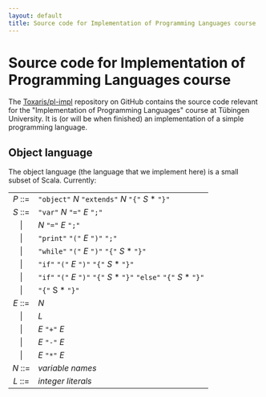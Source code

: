 ```yaml
---
layout: default
title: Source code for Implementation of Programming Languages course
---
```

# Source code for Implementation of Programming Languages course

The [Toxaris/pl-impl](http://github.com/Toxaris/pl-impl) repository on GitHub contains the source code relevant for the
"Implementation of Programming Languages" course at Tübingen
University. It is (or will be when finished) an implementation of
a simple programming language.

## Object language

The object language (the language that we implement here) is a
small subset of Scala. Currently:

|           |                                                                      |
|  :-----:  |  :------------------------------------------------------------------ |
|  *P* ::=  |  `"object"` *N* `"extends"` *N* `"{"` *S* * `"}"`                    |
|  *S* ::=  |  `"var"` *N* `"="` *E* `";"`                                         |
|      \|   |  *N* `"="` *E* `";"`                                                 |
|      \|   |  `"print"` `"("` *E* `")"` `";"`                                     |
|      \|   |  `"while"` `"("` *E* `")"` `"{"` *S* * `"}"`                         |
|      \|   |  `"if"` `"("` *E* `")"` `"{"` *S* * `"}"`                            |
|      \|   |  `"if"` `"("` *E* `")"` `"{"` *S* * `"}"` `"else"` `"{"` *S* * `"}"` |
|      \|   |  `"{"` S * `"}"`                                                     |
|  *E* ::=  |  *N*                                                                 |
|      \|   |  *L*                                                                 |
|      \|   |  *E* `"+"` *E*                                                       |
|      \|   |  *E* `"-"` *E*                                                       |
|      \|   |  *E* `"*"` *E*                                                       |
|  *N* ::=  |  *variable names*                                                    |
|  *L* ::=  |  *integer literals*                                                  |
